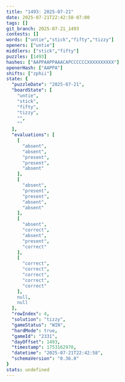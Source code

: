 ```yaml
---
title: "1493: 2025-07-21"
date: 2025-07-21T22:42:58-07:00
tags: []
git_branch: 2025-07-21_1493
contests: []
words: ["untie","stick","fifty","tizzy"]
openers: ["untie"]
middlers: ["stick","fifty"]
puzzles: [1493]
hashes: ["AAPPAAPPAAACAPCCCCCCXXXXXXXXXX"]
openerHash: ["AAPPA"]
shifts: ["zphii"]
state: {
  "puzzleDate": "2025-07-21",
  "boardState": [
    "untie",
    "stick",
    "fifty",
    "tizzy",
    "",
    ""
  ],
  "evaluations": [
    [
      "absent",
      "absent",
      "present",
      "present",
      "absent"
    ],
    [
      "absent",
      "present",
      "present",
      "absent",
      "absent"
    ],
    [
      "absent",
      "correct",
      "absent",
      "present",
      "correct"
    ],
    [
      "correct",
      "correct",
      "correct",
      "correct",
      "correct"
    ],
    null,
    null
  ],
  "rowIndex": 4,
  "solution": "tizzy",
  "gameStatus": "WIN",
  "hardMode": true,
  "gameId": "2331",
  "dayOffset": 1493,
  "timestamp": 1753162978,
  "datetime": "2025-07-21T22:42:58",
  "schemaVersion": "0.36.0"
}
stats: undefined
---
```

<!-- more -->
